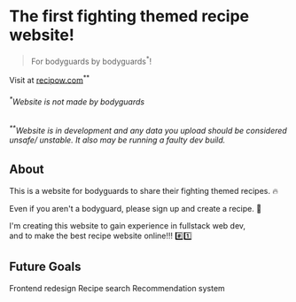# The first fighting themed recipe website!

> For bodyguards by bodyguards<sup>\*</sup>!

Visit at [recipow.com](https://recipow.com)<sup>\*\*</sup>

###### <sup>\*</sup>Website is not made by bodyguards

###### <sup>\*\*</sup>Website is in development and any data you upload should be considered unsafe/ unstable. It also may be running a faulty dev build.

## About
This is a website for bodyguards to share their fighting themed recipes. :fire:

Even if you aren't a bodyguard, please sign up and create a recipe. :100:

I'm creating this website to gain experience in fullstack web dev, 
 <br>
and to make the best recipe website online!!! :hash::one:

## Future Goals
Frontend redesign
Recipe search
Recommendation system
